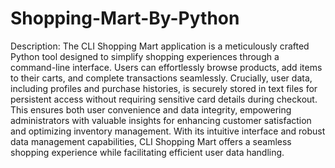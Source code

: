# Shopping-Mart-By-Python

Description:
The CLI Shopping Mart application is a meticulously crafted Python tool designed to simplify shopping experiences through a command-line interface. Users can effortlessly browse products, add items to their carts, and complete transactions seamlessly. Crucially, user data, including profiles and purchase histories, is securely stored in text files for persistent access without requiring sensitive card details during checkout. This ensures both user convenience and data integrity, empowering administrators with valuable insights for enhancing customer satisfaction and optimizing inventory management. With its intuitive interface and robust data management capabilities, CLI Shopping Mart offers a seamless shopping experience while facilitating efficient user data handling.
 
